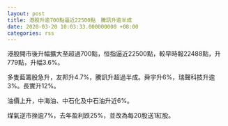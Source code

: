 ```yaml
---
layout: post
title: 港股升逾700點逼近22500點　騰訊升逾半成
date: 2020-03-20 10:03:33.000000000 +08:00
categories: rss
---
```


港股開市後升幅擴大至超過700點，恒指逼近22500點，較早時報22488點，升779點，升幅3.6%。

多隻藍籌股急升，友邦升4.7%，騰訊升超過半成。舜宇升6%，瑞聲科技升逾3%。長實升12%。

油價上升，中海油、中石化及中石油升近6%。

煤氣逆市挫逾7%，去年盈利跌25%，並改為每20股送1紅股。
